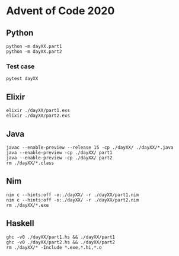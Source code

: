 # Advent of Code 2020

## Python

```console
python -m dayXX.part1
python -m dayXX.part2
```

### Test case
```console
pytest dayXX
```

## Elixir
```console
elixir ./dayXX/part1.exs
elixir ./dayXX/part2.exs
```

## Java
```console
javac --enable-preview --release 15 -cp ./dayXX/ ./dayXX/*.java
java --enable-preview -cp ./dayXX/ part1
java --enable-preview -cp ./dayXX/ part2
rm ./dayXX/*.class
```

## Nim
```console
nim c --hints:off -o:./dayXX/ -r ./dayXX/part1.nim
nim c --hints:off -o:./dayXX/ -r ./dayXX/part2.nim
rm ./dayXX/*.exe
```

## Haskell
```console
ghc -v0 ./dayXX/part1.hs && ./dayXX/part1
ghc -v0 ./dayXX/part2.hs && ./dayXX/part2
rm ./dayXX/* -Include *.exe,*.hi,*.o
```
